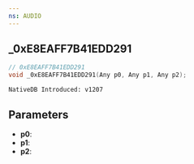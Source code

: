 ```yaml
---
ns: AUDIO
---
```

## _0xE8EAFF7B41EDD291

```c
// 0xE8EAFF7B41EDD291
void _0xE8EAFF7B41EDD291(Any p0, Any p1, Any p2);
```

```
NativeDB Introduced: v1207
```

## Parameters
* **p0**:
* **p1**:
* **p2**:
